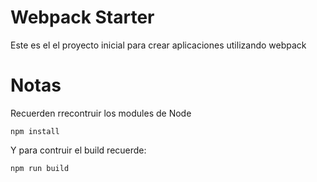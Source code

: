 # Webpack Starter
Este es el el proyecto inicial para crear  aplicaciones  utilizando webpack

# Notas

Recuerden rrecontruir los modules de Node

```
npm install
```

Y para contruir el build  recuerde:

```
npm run build

```
